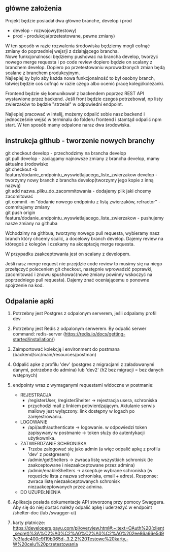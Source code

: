 
## główne założenia

Projekt będzie posiadał dwa główne branche, develop i prod

- develop - rozwojowy(testowy)
- prod - produkcja(przetestowane, pewne zmiany)

W ten sposób w razie rozwalenia środowiska będziemy mogli cofnąć zmiany do poprzedniej wejsrji z działąjącego brancha.  
Nowe funkcjonalności będziemy pushować na brancha develop, tworzyć nowego merge requesta i po code review dopiero będzie on scalany z branchem develop. Dopiero po przetestowaniu wprowadzonych zmian będą scalane z branchem produkcyjnym.  
Najlepiej by było aby każda nowa funkcjonalność to był osobny branch, łatwiej będzie coś cofnąć w razie czego albo ocenić pracę kolegi/koleżanki.  

Frontend będzie się komunikował z backendem poprzez REST API wystawione przez backend. Jeśli front będzie czegoś potrzebował, np listy zwierzaków to będzie "strzelał" w odpowiedni endpoint.  

Najlepiej pracować w intelij, możemy odpalić sobie nasz backend i jednocześnie wejść w terminalu do folderu frontend i stamtąd odpalić npm start. W ten sposób mamy odpalone naraz dwa środowiska.  


## instrukcja github - tworzenie nowych branchy

git checkout develop - przechodzimy na brancha develop  
git pull develop - zaciągamy najnowsze zmiany z brancha develop, mamy aktualne środowisko  
git checkout -b feature/dodanie_endpointu_wyswietlajacego_liste_zwierzakow develop - tworzymy nowy branch z brancha develop(tworzymy jego kopie z inną nazwą)  
git add nazwa_pliku_do_zacommitowania - dodajemy plik jaki chcemy zacomitować  
git commit -m "dodanie nowego endpointu z listą zwierzaków, refractor" - commitujemy zmiany  
git push origin feature/dodanie_endpointu_wyswietlajacego_liste_zwierzakow - pushujemy nasze zmiany na githuba  

Wchodzimy na githbua, tworzymy nowego pull requesta, wybieramy nasz branch który chcemy scalić, a docelowy branch develop. Dajemy review na któregoś z kolegów i czekamy na akceptację merge requesta.  

W przypadku zaakceptowania jest on scalany z developem.  

Jeśli nasz merge request nie przejdzie code review to musimy się na niego przełączyć poleceniem git checkout, następnie wprowadzić poprawki, zacomitować i znowu spushować(nowe zmiany powinny wskoczyć na poprzedniego pull requesta). Dajemy znać oceniającemu o ponowne spojrzenie na kod.

## Odpalanie apki
1. Potrzebny jest Postgres z odpalonym serverem, jeśli odpalamy profil dev
2. Potrzebny jest Redis z odpalonym serwerem. By odpalić serwer command: redis-server (https://redis.io/docs/getting-started/installation/)
3. Zaimportować kolekcję i environment do postmana (backend/src/main/resources/postman)
4. Odpalić apke z profilu 'dev' (postgres z migracjami z załadowanymi danymi, potrzebne do admina) lub 'dev2' (h2 bez migracji = bez danych wstępnych)
5. endpointy wraz z wymaganymi requestami widoczne w postmanie: 
   * REJESTRACJA 
     * /registerUser, /registerShelter -> rejestracja usera, schroniska
     * przychodzi mail z linkiem potwierdzającym. Aktulanie serwis mailowy jest wyłączony. link dostępny w logach po zarejestrowaniu.
   * LOGOWANIE
     * /api/auth/authenticate -> logowanie. w odpowiedzi token zapisywany w postmanie -> token służy do autentykacji użytkownika. 
   * ZATWIERDZANIE SCHRONISKA
     * Trzeba zalogować się jako admin (a więc odpalić apkę z profilu 'dev' z postgresem)
     * /admin/getShelters -> zwraca listę wszystkich schronisk (te zaakceptowane i niezaakceptowane przez admina)
     * /admin/enableShelters -> akceptuje wybrane schroniska (w requeście lista z nazwa schroniska, email + adres). Response: zwraca listę niezaakceptowanych schronisk niezaakceptowanych przez admina.
   * DO UZUPEŁNIENIA 
6. Aplikacja posiada dokumentacje API stworzoną przy pomocy Swaggera. Aby się do niej dostać należy odpalić apkę i uderzeżyć w endpoint /shelter-doc (lub /swagger-ui)

7. karty płatnicze: https://developers.payu.com/pl/overview.html#:~:text=OAuth%20(client_secret)%3A%C2%A0%C2%A0%C2%A0%C2%A0%202ee86a66e5d97e3fadc400c9f19b065d-,3.2.2%20Testowe%20karty,-W%20celu%20przetestowania






